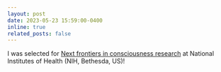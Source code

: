 ```yaml
---
layout: post
date: 2023-05-23 15:59:00-0400
inline: true
related_posts: false
---
```


I was selected for [Next frontiers in consciousness research](https://sites.google.com/view/consciousness2023/people/selected-trainees?authuser=0) at National Institutes of Health (NIH, Bethesda, US)!
